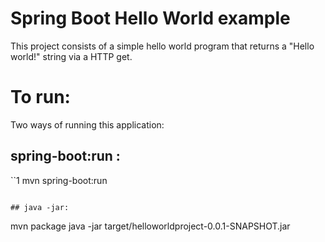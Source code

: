 # Spring Boot Hello World example
This project consists of a simple hello world program that returns a "Hello world!" string via a HTTP get.

# To run:
Two ways of running this application:

## spring-boot:run :
``1
mvn spring-boot:run
```

## java -jar: 
```
mvn package
java -jar target/helloworldproject-0.0.1-SNAPSHOT.jar
```


